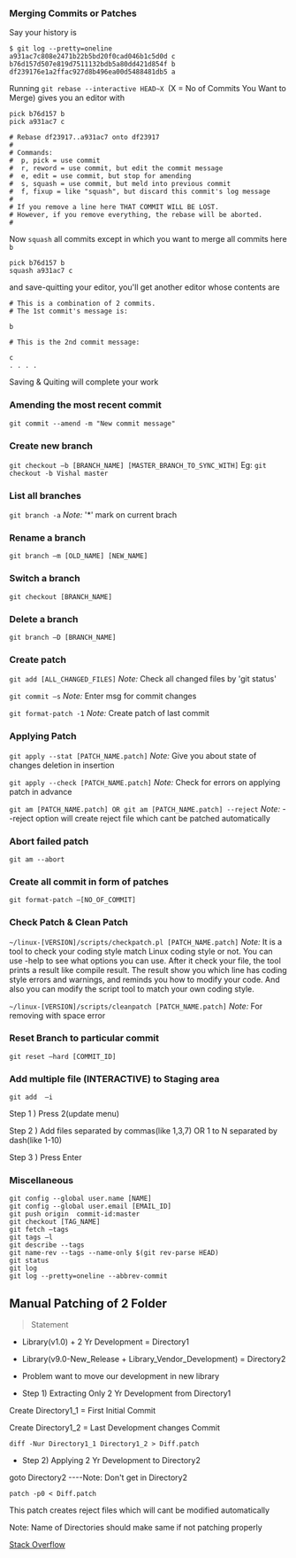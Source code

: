 ### Merging Commits or Patches

Say your history is
```
$ git log --pretty=oneline
a931ac7c808e2471b22b5bd20f0cad046b1c5d0d c
b76d157d507e819d7511132bdb5a80dd421d854f b
df239176e1a2ffac927d8b496ea00d5488481db5 a
```
Running `git rebase --interactive HEAD~X `(X = No of Commits You Want to Merge) gives you an editor with
```
pick b76d157 b
pick a931ac7 c

# Rebase df23917..a931ac7 onto df23917
#
# Commands:
#  p, pick = use commit
#  r, reword = use commit, but edit the commit message
#  e, edit = use commit, but stop for amending
#  s, squash = use commit, but meld into previous commit
#  f, fixup = like "squash", but discard this commit's log message
#
# If you remove a line here THAT COMMIT WILL BE LOST.
# However, if you remove everything, the rebase will be aborted.
#
```
Now `squash` all commits except in which you want to merge all commits here `b`
```
pick b76d157 b
squash a931ac7 c
```
and save-quitting your editor, you'll get another editor whose contents are
```
# This is a combination of 2 commits.
# The 1st commit's message is:

b

# This is the 2nd commit message:

c
. . . . 
```
Saving & Quiting will complete your work

### Amending the most recent commit

```git commit --amend -m "New commit message"```

### Create new branch

```git checkout –b [BRANCH_NAME] [MASTER_BRANCH_TO_SYNC_WITH]```
Eg:
```git checkout -b Vishal master```

### List all branches

```git branch -a``` 
 *Note:* '*' mark on current brach
 
### Rename a branch

```git branch –m [OLD_NAME] [NEW_NAME]```

### Switch a branch

```git checkout [BRANCH_NAME]```

### Delete a branch

```git branch –D [BRANCH_NAME]```

### Create patch

```git add [ALL_CHANGED_FILES]```
*Note:* Check all changed files by 'git status'

```git commit –s```
*Note:* Enter msg for commit changes

```git format-patch -1```
*Note:* Create patch of last commit

### Applying Patch

```git apply --stat [PATCH_NAME.patch]```
*Note:* Give you about state of changes deletion in insertion

```git apply --check [PATCH_NAME.patch]```
*Note:* Check for errors on applying patch in advance

```git am [PATCH_NAME.patch] OR git am [PATCH_NAME.patch] --reject```
*Note:* --reject option will create reject file which cant be patched automatically

### Abort failed patch

```git am --abort```

### Create all commit in form of patches

```git format-patch –[NO_OF_COMMIT]```

### Check Patch & Clean Patch

```~/linux-[VERSION]/scripts/checkpatch.pl [PATCH_NAME.patch]```
*Note:* It is a tool to check your coding style match Linux coding style or not. You can use -help to see what options you can use. After it check your file, the tool prints a result like compile result. The result show you which line has coding style errors and warnings, and reminds you how to modify your code. And also you can modify the script tool to match your own coding style.

```~/linux-[VERSION]/scripts/cleanpatch [PATCH_NAME.patch]```
*Note:* For removing with space error

### Reset Branch to particular commit

```git reset –hard [COMMIT_ID]```

### Add multiple file (INTERACTIVE) to Staging area

```git add  –i```

Step 1 ) Press 2(update menu)

Step 2 ) Add files separated by commas(like 1,3,7) OR 1 to N separated by dash(like 1-10)

Step 3 ) Press Enter  

### Miscellaneous

```
git config --global user.name [NAME]
git config --global user.email [EMAIL_ID]
git push origin  commit-id:master
git checkout [TAG_NAME]
git fetch –tags
git tags –l
git describe --tags
git name-rev --tags --name-only $(git rev-parse HEAD)
git status
git log
git log --pretty=oneline --abbrev-commit
```


## Manual Patching of 2 Folder

> Statement
- Library(v1.0) + 2 Yr Development =  Directory1
- Library(v9.0-New_Release + Library_Vendor_Development) = Directory2
- Problem want to move our development in new library

- Step 1) Extracting Only 2 Yr Development from Directory1

Create Directory1_1 = First Initial Commit

Create Directory1_2 = Last Development changes Commit

```diff -Nur Directory1_1 Directory1_2 > Diff.patch```

- Step 2) Applying 2 Yr Development to Directory2

goto Directory2 ----Note: Don't get in Directory2

```patch -p0 < Diff.patch```

This patch creates reject files which will cant be modified automatically

Note: Name of Directories should make same if not patching properly

[Stack Overflow](http://stackoverflow.com/questions/2460558/creating-a-patch-file-from-a-diff-of-2-folders)
